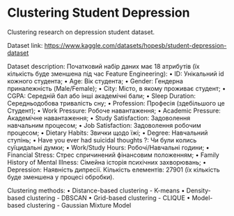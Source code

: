 # Clustering Student Depression
Clustering research on depression student dataset. 

Dataset link: https://www.kaggle.com/datasets/hopesb/student-depression-dataset

Dataset description:
Початковий набір даних має 18 атрибутів (їх кількість буде зменшена під час Feature Engineering):
• ID: Унікальний id кожного студента;
• Age: Вік студента;
• Gender: Гендерна приналежність (Male/Female);
• City: Місто, в якому проживає студент;
• CGPA: Середній бал або інші академічні бали;
• Sleep Duration: Середньодобова тривалість сну;
• Profession: Професія (здебільшого це Студент);
• Work Pressure: Робоче навантаження;
• Academic Pressure: Академічне навантаження;
• Study Satisfaction: Задоволення навчальним процесом;
• Job Satisfaction: Задоволення робочим процесом;
• Dietary Habits: Звички щодо їжі;
• Degree: Навчальний ступінь;
• Have you ever had suicidal thoughts ?: Чи були колись суїцидальні думки;
• Work/Study Hours: Робочі/Навчальні години;
• Financial Stress: Стрес спричинений фінансовим положенням;
• Family History of Mental Illness: Сімейна історія психічних захворювань;
• Depression: Наявність дипресії.
Кількість елементів: 27901 (їх кількість буде зменшена у процесі обробки).

Clustering methods:
• Distance-based clustering - K-means
• Density-based clustering - DBSCAN
• Grid-based clustering - CLIQUE
• Model-based clustering - Gaussian Mixture Model
